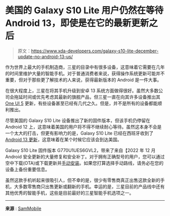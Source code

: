 # 美国的 Galaxy S10 Lite 用户仍然在等待 Android 13，即使是在它的最新更新之后

> 原文：<https://www.xda-developers.com/galaxy-s10-lite-december-update-no-android-13-us/>

作为世界上最大的手机制造商，三星的目录中有很多设备，这意味着它需要在几年的时间里维护大量的智能手机。对于普通消费者来说，获得操作系统更新可能并不重要，但对于那些更了解技术的人来说，获得最新版本的 Android 是一件大事。

在很大程度上，三星在将其手机升级到安卓 13 系统方面做得很好。虽然大多数公司会拖延时间或优先考虑其最新的旗舰产品，但三星一直在向其许多设备推出其 [One UI 5](https://www.xda-developers.com/samsung-one-ui-5-open-beta-hands-on/) 更新，有些设备甚至已经有几代之久。但是，并不是所有的设备都能顺利推出。

尽管美国的 Galaxy S10 Lite 设备推出了新的固件版本，但该手机仍停留在 Android 12 上，这意味着美国的用户将不得不继续耐心等待。虽然这本身不会是一个太大的打击，但更有影响力的是，Galaxy S10 Lite 已经在西班牙收到了 [Android 13 更新](https://www.xda-developers.com/one-ui-5-stable-samsung-galaxy-s10-lite-m33-m53/)，这意味着在某个时候它应该会到达美国。

Galaxy S10 Lite 固件版本 G770U1UES6GVL2，带来了来自【2022 年 12 月 Android 安全更新的大量修复和安全补丁。对于拥有正确型号的用户，您可以通过空中下载(OTA)或下载更新并[手动安装](https://www.xda-developers.com/how-to-update-samsung-galaxy-smartphone/)。如果您打算选择手动路线，请务必在您的设备上备份重要信息。

虽然这款手机听起来很吸引人，但不幸的是，很少有零售商真正出售这款全新的手机，大多数零售商只出售更新或翻新的手机。幸运的是，三星目前的产品线中还有其他优秀的智能手机，这些是目前最好的三星智能手机选项之一。

* * *

**来源** : [SamMobile](https://www.sammobile.com/news/galaxy-s10-lite-december-2022-security-update/)
